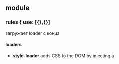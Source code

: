 ## module

### rules { use: [{},{}]

загружает loader c конца

#### loaders

- **style-loader** adds CSS to the DOM by injecting a <style> tag
- **extract-loader** извлекает (html или css) из bundle
- **html-loader** export HTML as string

## devServer

### contentBase

online прогрузка контента отсюда

### overlay

вывод ошибок в экран браузера, а не в консоль

## additional

### babel plugins

1 When you create **.babelrc** and added

```json
{
  "plugins": ["transform-es2015-arrow-functions"]
}
```

2 in main.js

```js
const a = () => console.log("---");
```

3 then **npm install babel-cli -g**
after that we run in cli

```bash
babel src/main.js
```

and babel will returned this

```js
// const a = function () {
//   return console.log("---");
// };
```

### babel presets

выполняет роль многих плагинов (чтоб не прописывать для async, arrow func и тд). Подкюлючает много плагинов при загрузеи сервера можно увидить - Using plugins: /n ....

## devMiddleware

когда express воспроизводит статические файлы, то для production это норм, но когда нам нужно на development обновлять информацию для этого и подходит **devMiddleware**
Но мы установливаем webpack-dev-middleware не только для того чтоб пересобирать статику для express при изминении файлов

## express

check new branch "express-server"
